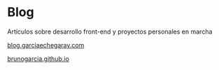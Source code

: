 Blog
=====================

Artículos sobre desarrollo front-end y proyectos personales en marcha

 [blog.garciaechegaray.com](blog.garciaechegaray.com)

 [brunogarcia.github.io](brunogarcia.github.io)
